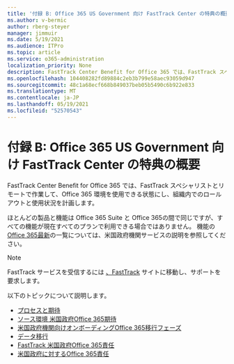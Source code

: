 ```yaml
---
title: '付録 B: Office 365 US Government 向け FastTrack Center の特典の概要'
ms.author: v-bermic
author: rberg-steyer
manager: jimmuir
ms.date: 5/19/2021
ms.audience: ITPro
ms.topic: article
ms.service: o365-administration
localization_priority: None
description: FastTrack Center Benefit for Office 365 では、FastTrack スペシャリストとリモートで作業して、Office 365 環境を使用できる状態にし、組織内でのロールアウトと使用状況を計画します。
ms.openlocfilehash: 104408282fd89884c2eb3b799e58aec93059d947
ms.sourcegitcommit: 48c1a68ecf668b849037beb05b5490c6b922e833
ms.translationtype: MT
ms.contentlocale: ja-JP
ms.lasthandoff: 05/19/2021
ms.locfileid: "52570543"
---
```

# <a name="appendix-b---fasttrack-center-benefit-overview-for-office-365-us-government"></a>付録 B: Office 365 US Government 向け FastTrack Center の特典の概要

FastTrack Center Benefit for Office 365 では、FastTrack スペシャリストとリモートで作業して、Office 365 環境を使用できる状態にし、組織内でのロールアウトと使用状況を計画します。 
  
ほとんどの製品と機能は Office 365 Suite と Office 365の間で同じですが、すべての機能が現在すべてのプランで利用できる場合ではありません。 機能の[Office 365最新](https://aka.ms/aboutgovcloud)の一覧については、米国政府機関サービスの説明を参照してください。

> [!NOTE]
> FastTrack サービスを受信するには [、FastTrack](https://go.microsoft.com/fwlink/?linkid=780698) サイトに移動し、サポートを要求します。  

以下のトピックについて説明します。
- [プロセスと期待](process-and-expectations.md) 
- [ソース環境 米国政府Office 365期待](US-Gov-appendix-source-environment-expectations.md)   
- [米国政府機関向けオンボーディングOffice 365移行フェーズ](US-Gov-appendix-onboarding-and-migration.md)
- [データ移行](data-migration.md)    
- [FastTrack 米国政府Office 365責任](US-Gov-appendix-fasttrack-responsibilities.md)   
- [米国政府に対するOffice 365責任](US-Gov-appendix-your-responsibilities.md)    

